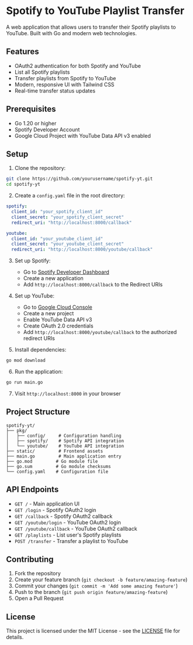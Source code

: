 # Spotify to YouTube Playlist Transfer

A web application that allows users to transfer their Spotify playlists to YouTube. Built with Go and modern web technologies.

## Features

- OAuth2 authentication for both Spotify and YouTube
- List all Spotify playlists
- Transfer playlists from Spotify to YouTube
- Modern, responsive UI with Tailwind CSS
- Real-time transfer status updates

## Prerequisites

- Go 1.20 or higher
- Spotify Developer Account
- Google Cloud Project with YouTube Data API v3 enabled

## Setup

1. Clone the repository:
```bash
git clone https://github.com/yourusername/spotify-yt.git
cd spotify-yt
```

2. Create a `config.yaml` file in the root directory:
```yaml
spotify:
  client_id: "your_spotify_client_id"
  client_secret: "your_spotify_client_secret"
  redirect_uri: "http://localhost:8000/callback"

youtube:
  client_id: "your_youtube_client_id"
  client_secret: "your_youtube_client_secret"
  redirect_uri: "http://localhost:8000/youtube/callback"
```

3. Set up Spotify:
   - Go to [Spotify Developer Dashboard](https://developer.spotify.com/dashboard)
   - Create a new application
   - Add `http://localhost:8000/callback` to the Redirect URIs

4. Set up YouTube:
   - Go to [Google Cloud Console](https://console.cloud.google.com)
   - Create a new project
   - Enable YouTube Data API v3
   - Create OAuth 2.0 credentials
   - Add `http://localhost:8000/youtube/callback` to the authorized redirect URIs

5. Install dependencies:
```bash
go mod download
```

6. Run the application:
```bash
go run main.go
```

7. Visit `http://localhost:8000` in your browser

## Project Structure

```
spotify-yt/
├── pkg/
│   ├── config/     # Configuration handling
│   ├── spotify/    # Spotify API integration
│   └── youtube/    # YouTube API integration
├── static/         # Frontend assets
├── main.go         # Main application entry
├── go.mod         # Go module file
├── go.sum         # Go module checksums
└── config.yaml    # Configuration file
```

## API Endpoints

- `GET /` - Main application UI
- `GET /login` - Spotify OAuth2 login
- `GET /callback` - Spotify OAuth2 callback
- `GET /youtube/login` - YouTube OAuth2 login
- `GET /youtube/callback` - YouTube OAuth2 callback
- `GET /playlists` - List user's Spotify playlists
- `POST /transfer` - Transfer a playlist to YouTube

## Contributing

1. Fork the repository
2. Create your feature branch (`git checkout -b feature/amazing-feature`)
3. Commit your changes (`git commit -m 'Add some amazing feature'`)
4. Push to the branch (`git push origin feature/amazing-feature`)
5. Open a Pull Request

## License

This project is licensed under the MIT License - see the [LICENSE](LICENSE) file for details. 